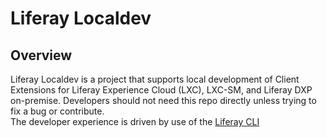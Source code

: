 # Liferay Localdev

## Overview

Liferay Localdev is a project that supports local development of Client Extensions for Liferay Experience Cloud (LXC), LXC-SM, and Liferay DXP on-premise.
Developers should not need this repo directly unless trying to fix a bug or contribute.  
The developer experience is driven by use of the [Liferay CLI](https://github.com/liferay/liferay-cli)
